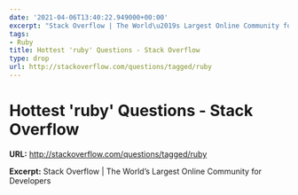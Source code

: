 ```yaml
---
date: '2021-04-06T13:40:22.949000+00:00'
excerpt: "Stack Overflow | The World\u2019s Largest Online Community for Developers"
tags:
- Ruby
title: Hottest 'ruby' Questions - Stack Overflow
type: drop
url: http://stackoverflow.com/questions/tagged/ruby
---
```


# Hottest 'ruby' Questions - Stack Overflow

**URL:** http://stackoverflow.com/questions/tagged/ruby

**Excerpt:** Stack Overflow | The World’s Largest Online Community for Developers
